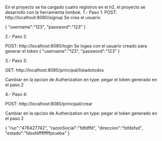 En el proyecto se ha cargado cuatro registros en el h2, el proyecto se desarrollo con la herramienta lombok.
1.- Paso 1:
POST: http://localhost:8080/signup
Se crea el usuario

{
"username":"123",
"password":"123"
}



2.- Paso 2:

POST: http://localhost:8080/login
Se logea con el usuario creado para generar el token
{
"username":"123",
"password":"123"
}


3.- Paso 3:

GET: http://localhost:8080/principal/listadotodos


Cambiar en la opcion de Autherization en type: pegar el token generado en el paso 2



4.- Paso 4:

POST: http://localhost:8080/principal/crear

Cambiar en la opcion de Autherization en type: pegar el token generado en el paso 2

{
"ruc":"476427742",
"razonSocial":"fdfdffd",
"direccion":"fsfdsfsd",
"estado":"fdssfdffffffffprueba"
}